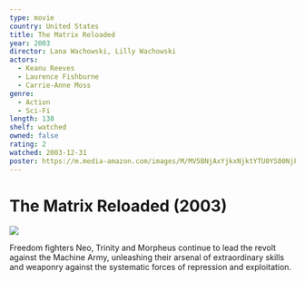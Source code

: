 ```yaml
---
type: movie
country: United States
title: The Matrix Reloaded
year: 2003
director: Lana Wachowski, Lilly Wachowski
actors:
  - Keanu Reeves
  - Laurence Fishburne
  - Carrie-Anne Moss
genre:
  - Action
  - Sci-Fi
length: 138
shelf: watched
owned: false
rating: 2
watched: 2003-12-31
poster: https://m.media-amazon.com/images/M/MV5BNjAxYjkxNjktYTU0YS00NjFhLWIyMDEtMzEzMTJjMzRkMzQ1XkEyXkFqcGc@._V1_SX300.jpg
---
```


# The Matrix Reloaded (2003)

![](https://m.media-amazon.com/images/M/MV5BNjAxYjkxNjktYTU0YS00NjFhLWIyMDEtMzEzMTJjMzRkMzQ1XkEyXkFqcGc@._V1_SX300.jpg)

Freedom fighters Neo, Trinity and Morpheus continue to lead the revolt against the Machine Army, unleashing their arsenal of extraordinary skills and weaponry against the systematic forces of repression and exploitation.